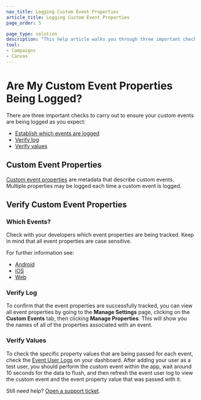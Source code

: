 ```yaml
---
nav_title: Logging Custom Event Properties
article_title: Logging Custom Event Properties
page_order: 5

page_type: solution
description: "This help article walks you through three important checks to ensure your custom events are being logged as you expect."
tool: 
- Campaigns
- Canvas
---
```


# Are My Custom Event Properties Being Logged?

There are three important checks to carry out to ensure your custom events are being logged as you expect:

* [Establish which events are logged](#which-events)
* [Verify log](#verify-log)
* [Verify values](#verify-values)

## Custom Event Properties

[Custom event properties][22] are metadata that describe custom events. Multiple properties may be logged each time a custom event is logged.

## Verify Custom Event Properties

### Which Events?

Check with your developers which event properties are being tracked. Keep in mind that all event properties are case sensitive.

For further information see:

* [Android][51]
* [iOS][23]
* [Web][52]


### Verify Log

To confirm that the event properties are successfully tracked, you can view all event properties by going to the **Manage Settings** page, clicking on the **Custom Events** tab, then clicking **Manage Properties**. This will show you the names of all of the properties associated with an event.

### Verify Values

To check the specific property values that are being passed for each event, check the [Event User Logs][24] on your dashboard. After adding your user as a test user, you should perform the custom event within the app, wait around 10 seconds for the data to flush, and then refresh the event user log to view the custom event and the event property value that was passed with it.

Still need help? [Open a support ticket]({{site.baseurl}}/support_contact/).

[22]: {{site.baseurl}}/user_guide/data_and_analytics/custom_data/custom_events/#custom-event-properties
[23]: {{site.baseurl}}/developer_guide/platform_integration_guides/ios/analytics/tracking_custom_events/
[24]: {{site.baseurl}}/user_guide/administrative/app_settings/developer_console/event_user_log_tab/#event-user-log-tab
[51]: {{site.baseurl}}/developer_guide/platform_integration_guides/android/analytics/tracking_custom_events/ 
[52]: {{site.baseurl}}/developer_guide/platform_integration_guides/web/analytics/tracking_custom_events/
